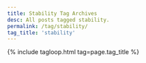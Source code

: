 ```yaml
---
title: Stability Tag Archives
desc: All posts tagged stability.
permalink: /tag/stability/
tag_title: 'stability'
---
```

{% include tagloop.html tag=page.tag_title %}